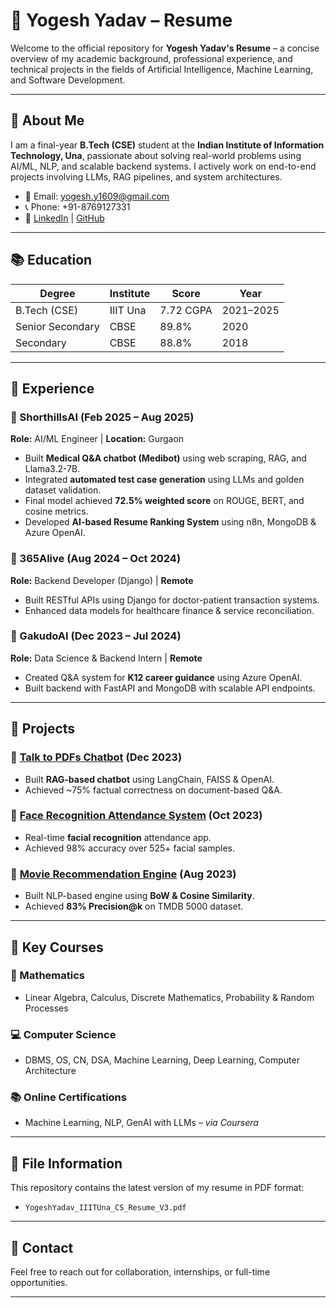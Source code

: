 # 📄 Yogesh Yadav – Resume

Welcome to the official repository for **Yogesh Yadav's Resume** – a concise overview of my academic background, professional experience, and technical projects in the fields of Artificial Intelligence, Machine Learning, and Software Development.

---

## 👤 About Me

I am a final-year **B.Tech (CSE)** student at the **Indian Institute of Information Technology, Una**, passionate about solving real-world problems using AI/ML, NLP, and scalable backend systems. I actively work on end-to-end projects involving LLMs, RAG pipelines, and system architectures.

- 📧 Email: [yogesh.y1609@gmail.com](mailto:yogesh.y1609@gmail.com)
- 📞 Phone: +91-8769127331  
- 🔗 [LinkedIn](https://www.linkedin.com/in/yogii006) | [GitHub](https://github.com/yogii006)

---

## 📚 Education

| Degree             | Institute                                 | Score     | Year      |
|--------------------|-------------------------------------------|-----------|-----------|
| B.Tech (CSE)       | IIIT Una                                  | 7.72 CGPA | 2021–2025 |
| Senior Secondary   | CBSE                                      | 89.8%     | 2020      |
| Secondary          | CBSE                                      | 88.8%     | 2018      |

---

## 💼 Experience

### 🔹 ShorthillsAI (Feb 2025 – Aug 2025)  
**Role:** AI/ML Engineer | **Location:** Gurgaon  
- Built **Medical Q&A chatbot (Medibot)** using web scraping, RAG, and Llama3.2-7B.
- Integrated **automated test case generation** using LLMs and golden dataset validation.
- Final model achieved **72.5% weighted score** on ROUGE, BERT, and cosine metrics.
- Developed **AI-based Resume Ranking System** using n8n, MongoDB & Azure OpenAI.

### 🔹 365Alive (Aug 2024 – Oct 2024)  
**Role:** Backend Developer (Django) | **Remote**  
- Built RESTful APIs using Django for doctor-patient transaction systems.
- Enhanced data models for healthcare finance & service reconciliation.

### 🔹 GakudoAI (Dec 2023 – Jul 2024)  
**Role:** Data Science & Backend Intern | **Remote**  
- Created Q&A system for **K12 career guidance** using Azure OpenAI.
- Built backend with FastAPI and MongoDB with scalable API endpoints.

---

## 🚀 Projects

### 🔸 [Talk to PDFs Chatbot](https://github.com/yogii006/Question-answer) (Dec 2023)  
- Built **RAG-based chatbot** using LangChain, FAISS & OpenAI.
- Achieved ~75% factual correctness on document-based Q&A.

### 🔸 [Face Recognition Attendance System](https://github.com/yogii006/Attendance) (Oct 2023)  
- Real-time **facial recognition** attendance app.
- Achieved 98% accuracy over 525+ facial samples.

### 🔸 [Movie Recommendation Engine](https://github.com/yogii006/movie) (Aug 2023)  
- Built NLP-based engine using **BoW & Cosine Similarity**.
- Achieved **83% Precision@k** on TMDB 5000 dataset.

---

## 📘 Key Courses

### 📐 Mathematics
- Linear Algebra, Calculus, Discrete Mathematics, Probability & Random Processes

### 💻 Computer Science
- DBMS, OS, CN, DSA, Machine Learning, Deep Learning, Computer Architecture

### 📚 Online Certifications
- Machine Learning, NLP, GenAI with LLMs – *via Coursera*

---

## 📂 File Information

This repository contains the latest version of my resume in PDF format:

- `YogeshYadav_IIITUna_CS_Resume_V3.pdf`

---

## 📢 Contact

Feel free to reach out for collaboration, internships, or full-time opportunities.

---
